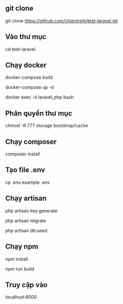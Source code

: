## git clone
git clone https://github.com/chientrinh/test-laravel.git

## Vào thư mục
cd test-laravel

## Chạy docker
docker-compose build

docker-compose up -d

docker exec -it laravel_php bash

## Phân quyền thư mục
chmod -R 777 storage bootstrap/cache

## Chạy composer
composer install

## Tạo file .env
cp .env.example .env

## Chạy artisan
php artisan key:generate

php artisan migrate

php artisan db:seed

## Chạy npm
npm install

npm run build

## Truy cập vào
localhost:8000
